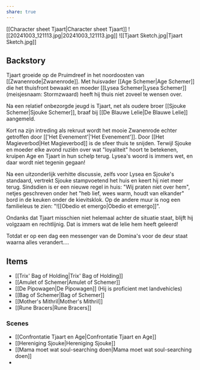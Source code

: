 ```yaml
---
share: true
---
```

[[Character sheet Tjaart|Character sheet Tjaart]]
![[20241003_121113.jpg|20241003_121113.jpg]]
![[Tjaart Sketch.jpg|Tjaart Sketch.jpg]]
## Backstory
Tjaart groeide op de Pruimdreef in het noordoosten van [[Zwanenrode|Zwanenrode]]. Met huisvader [[Age Schemer|Age Schemer]] die het thuisfront bewaakt en moeder [[Lysea Schemer|Lysea Schemer]] (meisjesnaam: Stormzwaard) heeft hij thuis niet zoveel te wensen over.

Na een relatief onbezorgde jeugd is Tjaart, net als oudere broer [[Sjouke Schemer|Sjouke Schemer]], braaf bij [[De Blauwe Lelie|De Blauwe Lelie]] aangemeld.

Kort na zijn intreding als rekruut wordt het mooie Zwanenrode echter getroffen door [['Het Evenement'|'Het Evenement']]. Door  [[Het Magieverbod|Het Magieverbod]] is de sfeer thuis te snijden. Terwijl Sjouke en moeder elke avond ruziën over wat "loyaliteit" hoort te betekenen, kruipen Age en Tjaart in hun schelp terug. Lysea's woord is immers wet, en daar wordt niet tegenin gegaan!

Na een uitzonderlijk verhitte discussie, zelfs voor Lysea en Sjouke's standaard, vertrekt Sjouke stampvoetend het huis en keert hij niet meer terug. Sindsdien is er een nieuwe regel in huis: "Wij praten niet over hem", netjes geschreven onder het "heb lief, wees warm, houdt van elkander" bord in de keuken onder de kievitsklok. Op de andere muur is nog een familieleus te zien: 
"![[Obedio et emergo|Obedio et emergo]]". 

Ondanks dat Tjaart misschien niet helemaal achter de situatie staat, blijft hij volgzaam en rechtlijnig. Dat is immers wat de lelie hem heeft geleerd!

Totdat er op een dag een messenger van de Domina's voor de deur staat waarna alles verandert....

## Items
* [[Trix' Bag of Holding|Trix' Bag of Holding]]
* [[Amulet of Schemer|Amulet of Schemer]]
* [[De Pipowagen|De Pipowagen]] (Hij is proficient met landvehicles)
* [[Bag of Schemer|Bag of Schemer]]
* [[Mother's Mithril|Mother's Mithril]]
* [[Rune Bracers|Rune Bracers]]

### Scenes
* [[Confrontatie Tjaart en Age|Confrontatie Tjaart en Age]]
* [[Hereniging Sjouke|Hereniging Sjouke]]
* [[Mama moet wat soul-searching doen|Mama moet wat soul-searching doen]]
* 